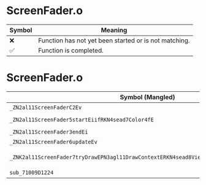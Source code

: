 # ScreenFader.o
| Symbol | Meaning 
| ------------- | ------------- 
| :x: | Function has not yet been started or is not matching. 
| :white_check_mark: | Function is completed. 


# ScreenFader.o
| Symbol (Mangled) | Symbol (Demangled) | Decompiled? |
| ------------- |  ------------- | ------------- |
| `_ZN2al11ScreenFaderC2Ev` | `al::ScreenFader::ScreenFader(void)` | :white_check_mark: |
| `_ZN2al11ScreenFader5startEiifRKN4sead7Color4fE` | `al::ScreenFader::start(int,int,float,sead::Color4f const&)` | :white_check_mark: |
| `_ZN2al11ScreenFader3endEi` | `al::ScreenFader::end(int)` | :white_check_mark: |
| `_ZN2al11ScreenFader6updateEv` | `al::ScreenFader::update(void)` | :white_check_mark: |
| `_ZNK2al11ScreenFader7tryDrawEPN3agl11DrawContextERKN4sead8ViewportERKNS1_12RenderBufferE` | `al::ScreenFader::tryDraw(agl::DrawContext *,sead::Viewport const&,agl::RenderBuffer const&)const` | :white_check_mark: |
| `sub_71009D1224` | `` | :white_check_mark: |
